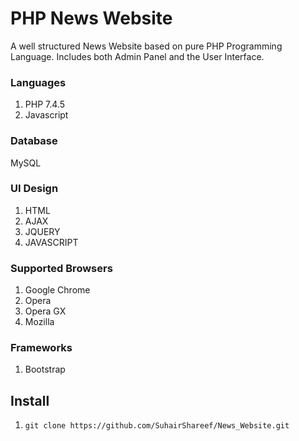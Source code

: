 # PHP News Website

A well structured News Website based on pure PHP Programming Language. Includes both Admin Panel and the User Interface.

### Languages
1. PHP 7.4.5
2. Javascript

### Database
MySQL

### UI Design
1. HTML
2. AJAX
3. JQUERY
4. JAVASCRIPT

### Supported Browsers
1. Google Chrome
2. Opera
3. Opera GX
4. Mozilla

### Frameworks
1. Bootstrap

## Install
01. `git clone https://github.com/SuhairShareef/News_Website.git`
